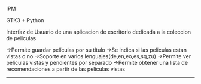 IPM

GTK3 + Python

Interfaz de Usuario de una aplicacion de escritorio dedicada a la coleccion de peliculas

->Permite guardar películas por su título
->Se indica si las peliculas estan vistas o no
->Soporte en varios lenguajes(de,en,eo,es,sq,zu)
->Permite ver peliculas vistas y pendientes por separado
->Permite obtener una lista de recomendaciones a partir de las peliculas vistas

-------------------------------------------------------------------------------
